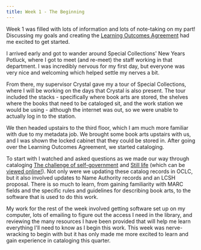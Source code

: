 ```yaml
---
title: Week 1 - The Beginning
---
```


Week 1 was filled with lots of information and lots of note-taking on my part! Discussing my goals and creating the [Learning Outcomes Agreement](/learningoutcomes.md) had me excited to get started. 

<!-- more -->

I arrived early and got to wander around Special Collections' New Years Potluck, where I got to meet (and re-meet) the staff working in that department. I was incredibly nervous for my first day, but everyone was very nice and welcoming which helped settle my nerves a bit. 

From there, my supervisor Crystal gave my a tour of Special Collections, where I will be working on the days that Crystal is also present. The tour included the stacks - specifically where book arts are stored, the shelves where the books that need to be cataloged sit, and the work station we would be using - although the internet was out, so we were unable to actually log in to the station. 

We then headed upstairs to the third floor, which I am much more familiar with due to my metadata job. We brought some book arts upstairs with us, and I was shown the locked cabinet that they could be stored in. After going over the Learning Outcomes Agreement, we started cataloging. 

To start with I watched and asked questions as we made our way through cataloging [The challenge of self-government](https://search.worldcat.org/title/44998568) and [Still life](https://search.worldcat.org/title/1082268422) (which can be [viewed online!](https://www.marlenemaccallum.com/shadows/1/)). Not only were we updating these catalog records in OCLC, but it also involved updates to Name Authority records and an LCSH proposal. 
There is so much to learn, from gaining familiarity with MARC fields and the specific rules and guidelines for describing book arts, to the software that is used to do this work. 

My work for the rest of the week involved getting software set up on my computer, lots of emailing to figure out the access I need in the library, and reviewing the many resources I have been provided that will help me learn everything I'll need to know as I begin this work. This week was nerve-wracking to begin with but it has only made me more excited to learn and gain experience in cataloging this quarter. 